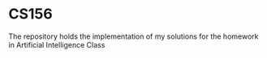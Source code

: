 # CS156
The repository holds the implementation of my solutions for the homework in Artificial Intelligence Class
